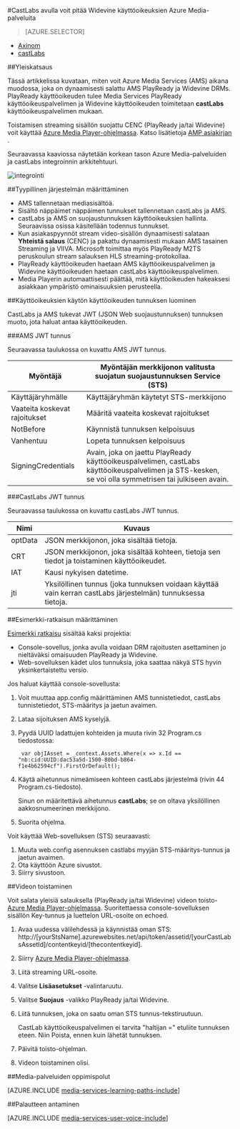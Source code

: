 <properties 
    pageTitle="CastLabs avulla voit pitää Widevine käyttöoikeuksien Azure Media Services | Microsoft Azure" 
    description="Tässä artikkelissa kuvataan, miten voit Azure Media Services (AMS) aikana muodossa, joka on dynaamisesti salattu AMS PlayReady ja Widevine DRMs. PlayReady käyttöoikeuden tulee Media Services PlayReady käyttöoikeuspalvelimen ja Widevine käyttöoikeuden toimitetaan castLabs käyttöoikeuspalvelimen mukaan." 
    services="media-services" 
    documentationCenter="" 
    authors="Mingfeiy" 
    manager="erikre" 
    editor=""/>

<tags 
    ms.service="media-services" 
    ms.workload="media" 
    ms.tgt_pltfrm="na" 
    ms.devlang="na" 
    ms.topic="article" 
    ms.date="09/26/2016"  
    ms.author="Mingfeiy;willzhan;Juliako"/>


#<a name="using-castlabs-to-deliver-widevine-licenses-to-azure-media-services"></a>CastLabs avulla voit pitää Widevine käyttöoikeuksien Azure Media-palveluita

> [AZURE.SELECTOR]
- [Axinom](media-services-axinom-integration.md)
- [castLabs](media-services-castlabs-integration.md)

##<a name="overview"></a>Yleiskatsaus

Tässä artikkelissa kuvataan, miten voit Azure Media Services (AMS) aikana muodossa, joka on dynaamisesti salattu AMS PlayReady ja Widevine DRMs. PlayReady käyttöoikeuden tulee Media Services PlayReady käyttöoikeuspalvelimen ja Widevine käyttöoikeuden toimitetaan **castLabs** käyttöoikeuspalvelimen mukaan.

Toistamisen streaming sisällön suojattu CENC (PlayReady ja/tai Widevine) voit käyttää [Azure Media Player-ohjelmassa](http://amsplayer.azurewebsites.net/azuremediaplayer.html). Katso lisätietoja [AMP asiakirjan](http://amp.azure.net/libs/amp/latest/docs/) .

Seuraavassa kaaviossa näytetään korkean tason Azure Media-palveluiden ja castLabs integroinnin arkkitehtuuri.

![integrointi](./media/media-services-castlabs-integration/media-services-castlabs-integration.png)

##<a name="typical-system-set-up"></a>Tyypillinen järjestelmän määrittäminen

- AMS tallennetaan mediasisältöä.
- Sisältö näppäimet näppäimen tunnukset tallennetaan castLabs ja AMS.
- castLabs ja AMS on suojaustunnuksen käyttöoikeuksien hallinta. Seuraavissa osissa käsitellään todennus tunnukset. 
- Kun asiakaspyynnöt stream video-sisällön dynaamisesti salataan **Yhteistä salaus** (CENC) ja pakattu dynaamisesti mukaan AMS tasainen Streaming ja VIIVA. Microsoft toimittaa myös PlayReady M2TS peruskoulun stream salauksen HLS streaming-protokollaa.
- PlayReady käyttöoikeuden haetaan AMS käyttöoikeuspalvelimen ja Widevine käyttöoikeuden haetaan castLabs käyttöoikeuspalvelimen. 
- Media Playerin automaattisesti päättää, mitä käyttöoikeuden hakeaksesi asiakkaan ympäristö ominaisuuksien perusteella. 

##<a name="authentication-token-generation-for-getting-a-license"></a>Käyttöoikeuksien käytön käyttöoikeuden tunnuksen luominen

CastLabs ja AMS tukevat JWT (JSON Web suojaustunnuksen) tunnuksen muoto, jota haluat antaa käyttöoikeuden. 

###<a name="jwt-token-in-ams"></a>AMS JWT tunnus 

Seuraavassa taulukossa on kuvattu AMS JWT tunnus. 

Myöntäjä|Myöntäjän merkkijonon valitusta suojatun suojaustunnuksen Service (STS)
---|---
Käyttäjäryhmälle|Käyttäjäryhmän käytetyt STS-merkkijono
Vaateita koskevat rajoitukset|Määritä vaateita koskevat rajoitukset
NotBefore|Käynnistä tunnuksen kelpoisuus
Vanhentuu|Lopeta tunnuksen kelpoisuus
SigningCredentials|Avain, joka on jaettu PlayReady käyttöoikeuspalvelimen, castLabs käyttöoikeuspalvelimen ja STS-kesken, se voi olla symmetrisen tai julkiseen avain.

###<a name="jwt-token-in-castlabs"></a>CastLabs JWT tunnus

Seuraavassa taulukossa on kuvattu castLabs JWT tunnus. 

Nimi|Kuvaus
---|---
optData|JSON merkkijonon, joka sisältää tietoja. 
CRT|JSON merkkijonon, joka sisältää kohteen, tietoja sen tiedot ja toistaminen käyttöoikeudet.
IAT|Kausi nykyisen datetime.
jti|Yksilöllinen tunnus (joka tunnuksen voidaan käyttää vain kerran castLabs järjestelmän) tunnuksessa tietoja.

##<a name="sample-solution-set-up"></a>Esimerkki-ratkaisun määrittäminen 

[Esimerkki ratkaisu](https://github.com/AzureMediaServicesSamples/CastlabsIntegration) sisältää kaksi projektia:

-   Console-sovellus, jonka avulla voidaan DRM rajoitusten asettaminen jo nieltäväksi omaisuuden PlayReady ja Widevine.
-   Web-sovelluksen kädet ulos tunnuksia, joka saattaa näkyä STS hyvin yksinkertaistettu versio.


Jos haluat käyttää console-sovellusta:

1.  Voit muuttaa app.config määrittäminen AMS tunnistetiedot, castLabs tunnistetiedot, STS-määritys ja jaetun avaimen.
2.  Lataa sijoituksen AMS kyselyjä.
3.  Pyydä UUID ladattujen kohteiden ja muuta rivin 32 Program.cs tiedostossa:

         var objIAsset = _context.Assets.Where(x => x.Id == "nb:cid:UUID:dac53a5d-1500-80bd-b864-f1e4b62594cf").FirstOrDefault();

4.  Käytä aihetunnus nimeämiseen kohteen castLabs järjestelmä (rivin 44 Program.cs-tiedosto).

    Sinun on määritettävä aihetunnus **castLabs**; se on oltava yksilöllinen aakkosnumeerinen merkkijono.

5.  Suorita ohjelma.


Voit käyttää Web-sovelluksen (STS) seuraavasti:

1.  Muuta web.config asennuksen castlabs myyjän STS-määritys-tunnus ja jaetun avaimen.
2.  Ota käyttöön Azure sivustot.
3.  Siirry sivustoon.

##<a name="playing-back-a-video"></a>Videon toistaminen

Voit salata yleisiä salauksella (PlayReady ja/tai Widevine) videon toisto- [Azure Media Player-ohjelmassa](http://amsplayer.azurewebsites.net/azuremediaplayer.html). Suoritettaessa console-sovelluksen sisällön Key-tunnus ja luettelon URL-osoite on echoed.

1.  Avaa uudessa välilehdessä ja käynnistää oman STS: http://[yourStsName].azurewebsites.net/api/token/assetid/[yourCastLabsAssetId]/contentkeyid/[thecontentkeyid].
2.  Siirry [Azure Media Player-ohjelmassa](http://amsplayer.azurewebsites.net/azuremediaplayer.html).
3.  Liitä streaming URL-osoite.
4.  Valitse **Lisäasetukset** -valintaruutu.
5.  Valitse **Suojaus** -valikko PlayReady ja/tai Widevine.
6.  Liitä tunnuksen, joka on saatu oman STS tunnus-tekstiruutuun. 
    
    CastLab käyttöoikeuspalvelimen ei tarvita "haltijan =" etuliite tunnuksen eteen. Niin Poista, ennen kuin lähetät tunnuksen.
7.  Päivitä toisto-ohjelman.
8.  Videon toistaminen olisi.


##<a name="media-services-learning-paths"></a>Media-palveluiden oppimispolut

[AZURE.INCLUDE [media-services-learning-paths-include](../../includes/media-services-learning-paths-include.md)]

##<a name="provide-feedback"></a>Palautteen antaminen

[AZURE.INCLUDE [media-services-user-voice-include](../../includes/media-services-user-voice-include.md)]
